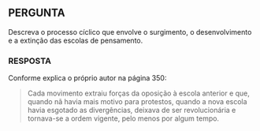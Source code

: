 ## PERGUNTA

Descreva o processo cíclico que envolve o surgimento, o desenvolvimento e a extinção das escolas de pensamento.

### RESPOSTA

Conforme explica o próprio autor na página 350:

> Cada movimento extraiu forças da oposição à escola anterior e que, quando nã havia mais motivo para protestos, quando a nova escola havia esgotado as divergências, deixava de ser revolucionária e tornava-se a ordem vigente, pelo menos por algum tempo.
